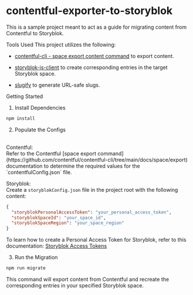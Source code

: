 # contentful-exporter-to-storyblok

This is a sample project meant to act as a guide for migrating content from Contentful to Storyblok.

Tools Used
This project utilizes the following:

- [contentful-cli - space export content command](https://github.com/contentful/contentful-cli/tree/main/docs/space/export) to export content.

- [storyblok-js-client](https://github.com/storyblok/storyblok-js-client) to create corresponding entries in the target Storyblok space.

- [slugify](https://github.com/simov/slugify) to generate URL-safe slugs.

Getting Started

1. Install Dependencies

```bash
npm install
```

2. Populate the Configs

<br/>
Contentful:
<br/>
Refer to the Contentful [space export command](https://github.com/contentful/contentful-cli/tree/main/docs/space/export) documentation to determine the required values for the `contentfulConfig.json` file.

Storyblok:
<br/>
Create a `storyblokConfig.json` file in the project root with the following content:

```json
{
  "storyblokPersonalAccessToken": "your_personal_access_token",
  "storyblokSpaceId": "your_space_id",
  "storyblokSpaceRegion": "your_space_region"
}
```

To learn how to create a Personal Access Token for Storyblok, refer to this documentation:
[Storyblok Access Tokens](https://www.storyblok.com/docs/concepts/access-tokens)

3. Run the Migration

```bash
npm run migrate
```

This command will export content from Contentful and recreate the corresponding entries in your specified Storyblok space.

